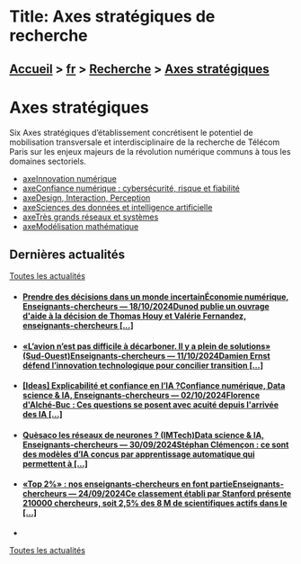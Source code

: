 # Title: Axes stratégiques de recherche

## [Accueil](https://www.telecom-paris.fr "https://www.telecom-paris.fr") > [fr](https://www.telecom-paris.fr/fr "fr") > [Recherche](https://www.telecom-paris.fr/fr/recherche "Recherche") > [Axes stratégiques](https://www.telecom-paris.fr/fr/recherche/axes-strategiques)

[](https://www.telecom-paris.fr/fr/accueil)

# Axes stratégiques

Six Axes stratégiques d’établissement concrétisent le potentiel de
mobilisation transversale et interdisciplinaire de la recherche de Télécom
Paris sur les enjeux majeurs de la révolution numérique communs à tous les
domaines sectoriels.

  * [axeInnovation numérique](https://www.telecom-paris.fr/fr/recherche/axes-strategiques/innovation-numerique "Axe de recherche Innovation numérique")
  * [axeConfiance numérique : cybersécurité, risque et fiabilité](https://www.telecom-paris.fr/fr/recherche/axes-strategiques/confiance-numerique "Axe de recherche Confiance numérique : cybersécurité, risque et fiabilité")
  * [axeDesign, Interaction, Perception](https://www.telecom-paris.fr/fr/recherche/axes-strategiques/design-interaction-perception "Axe de recherche Design, Interaction, Perception")
  * [axeSciences des données et intelligence artificielle](https://www.telecom-paris.fr/fr/recherche/axes-strategiques/sciences-donnees-intelligence-artificielle "Axe de recherche Sciences des données et intelligence artificielle")
  * [axeTrès grands réseaux et systèmes](https://www.telecom-paris.fr/fr/recherche/axes-strategiques/tres-grands-reseaux-systemes "Axe de recherche Très grands réseaux et systèmes")
  * [axeModélisation mathématique](https://www.telecom-paris.fr/fr/recherche/axes-strategiques/modelisations "Axe de recherche Modélisation mathématique")

## Dernières actualités

[Toutes les actualités](https://www.telecom-paris.fr/news/newsroom "Toutes les
actualités")

  * #### [Prendre des décisions dans un monde incertainÉconomie numérique, Enseignants-chercheurs — 18/10/2024Dunod publie un ouvrage d'aide à la décision de Thomas Houy et Valérie Fernandez, enseignants-chercheurs [...]](https://www.telecom-paris.fr/decisions-incertain-livre-fernandez-houy-dunod "Prendre des décisions dans un monde incertain")
  * #### [«L’avion n’est pas difficile à décarboner. Il y a plein de solutions» (Sud-Ouest)Enseignants-chercheurs — 11/10/2024Damien Ernst défend l’innovation technologique pour concilier transition [...]](https://www.telecom-paris.fr/aeronautique-decarbonee-solutions-sud-ouest "«L’avion n’est pas difficile à décarboner. Il y a plein de solutions» \(Sud-Ouest\)")
  * #### [[Ideas] Explicabilité et confiance en l’IA ?Confiance numérique, Data science & IA, Enseignants-chercheurs — 02/10/2024Florence d'Alché-Buc : Ces questions se posent avec acuité depuis l'arrivée des IA [...]](https://www.telecom-paris.fr/fr/ideas/explicabilite-confiance-intelligence-artificielle "\[Ideas\] Explicabilité et confiance en l’IA ?")
  * #### [Quèsaco les réseaux de neurones ? (IMTech)Data science & IA, Enseignants-chercheurs — 30/09/2024Stéphan Clémençon : ce sont des modèles d’IA conçus par apprentissage automatique qui permettent à [...]](https://www.telecom-paris.fr/reseaux-neurones-imtech "Quèsaco les réseaux de neurones ? \(IMTech\)")
  * #### [«Top 2%» : nos enseignants-chercheurs en font partieEnseignants-chercheurs — 24/09/2024Ce classement établi par Stanford présente 210000 chercheurs, soit 2,5% des 8 M de scientifiques actifs dans le [...]](https://www.telecom-paris.fr/top-2p100-nos-enseignants-chercheurs "«Top 2%» : nos enseignants-chercheurs en font partie")
  * 

[Toutes les actualités](https://www.telecom-paris.fr/news/newsroom "Toutes les
actualités")

